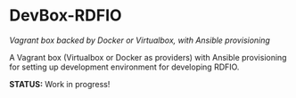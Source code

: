# DevBox-RDFIO
*Vagrant box backed by Docker or Virtualbox, with Ansible provisioning*

A Vagrant box (Virtualbox or Docker as providers) with Ansible provisioning
for setting up development environment for developing RDFIO.

**STATUS:** Work in progress!
